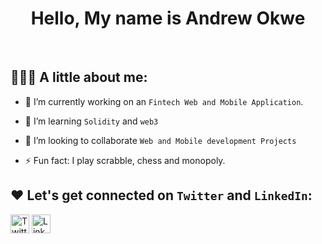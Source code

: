 <h1 align="center">Hello, My name is <strong>Andrew Okwe</strong></h1>

 <br/>

## 👨🏻‍💻 A little about me:

- 🔭 I’m currently working on an `Fintech Web and Mobile Application`.

- 🌱 I’m learning `Solidity` and `web3`

- 👯 I’m looking to collaborate `Web and Mobile development Projects`

- ⚡ Fun fact: I play scrabble, chess and monopoly.

## ❤️ Let's get connected on `Twitter` and `LinkedIn`:

<p><a href="https://twitter.com/onosokwe" target="_blank"><img alt="Twitter" src="https://img.shields.io/badge/twitter-%231DA1F2.svg?&style=for-the-badge&logo=twitter&logoColor=white"  height="30px"/></a> <a href="https://www.linkedin.com/in/onosokwe/" target="_blank"><img alt="LinkedIn" src="https://img.shields.io/badge/linkedin-%230077B5.svg?&style=for-the-badge&logo=linkedin&logoColor=white"  height="30px"/></a> 
</p>

